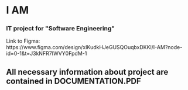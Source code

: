 # I AM

### IT project for "Software Engineering"

<p>Link to Figma: https://www.figma.com/design/xIKudkHJeGUSQOuqbxDKKl/I-AM?node-id=0-1&t=J3kNFR7IWVY0FpdM-1</p>

## All necessary information about project are contained in DOCUMENTATION.PDF
